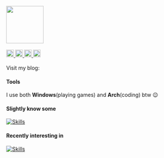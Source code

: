 <br>
<div align="left">
  <img src="https://github.com/Tanimal19/Tanimal19/blob/6b8a7463b76ce2431b51721b25e96f950864cb7c/Greeting.png" height="100px">
</div>
<br>
<div>
  <a href="https://github.com/Tanimal19">
    <img height="20px" src="https://ziadoua.github.io/m3-Markdown-Badges/badges/Github/github3.svg">
  </a>
  <a href="https://twitter.com">
    <img height="20px" src="https://ziadoua.github.io/m3-Markdown-Badges/badges/Twitter/twitter3.svg">
  </a>
  <a href="mailto:tanimal1912@gmail.com">
    <img height="20px" src="https://ziadoua.github.io/m3-Markdown-Badges/badges/Gmail/gmail3.svg">
  </a>
  <a href="https://www.linkedin.com/in/%E5%8D%9A%E5%85%81-%E9%84%AD-3731652b4/">
    <img height="20px" src="https://ziadoua.github.io/m3-Markdown-Badges/badges/LinkedIn/linkedin3.svg">
  </a>
</div>
<br>
Visit my blog: <https://tanimal19.github.io>  

#### Tools
I use both **Windows**(playing games) and **Arch**(coding) btw 😉

#### Slightly know some
[![Skills](https://skillicons.dev/icons?i=c,py,html,css,js,electron&theme=light)](https://skillicons.dev)

#### Recently interesting in
[![Skills](https://skillicons.dev/icons?i=cpp,unity,react,nextjs,pytorch,tensorflow&theme=light)](https://skillicons.dev)


<!---
Tanimal19/Tanimal19 is a ✨ special ✨ repository because its `README.md` (this file) appears on your GitHub profile.
You can click the Preview link to take a look at your changes.
--->
